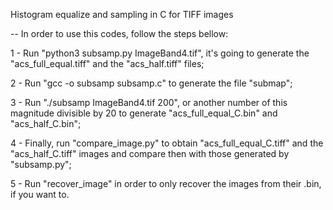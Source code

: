 Histogram equalize and sampling in C for TIFF images

-- In order to use this codes, follow the steps bellow:

1 - Run "python3 subsamp.py ImageBand4.tif", it's going to generate the "acs_full_equal.tiff" and the "acs_half.tiff" files;

2 - Run "gcc -o subsamp subsamp.c" to generate the file "submap";

3 - Run "./subsamp ImageBand4.tif 200", or another number of this magnitude divisible by 20 to generate "acs_full_equal_C.bin" and "acs_half_C.bin";

4 - Finally, run "compare_image.py" to obtain "acs_full_equal_C.tiff" and the "acs_half_C.tiff" images and compare then with those generated by "subsamp.py";

5 - Run "recover_image" in order to only recover the images from their .bin, if you want to.